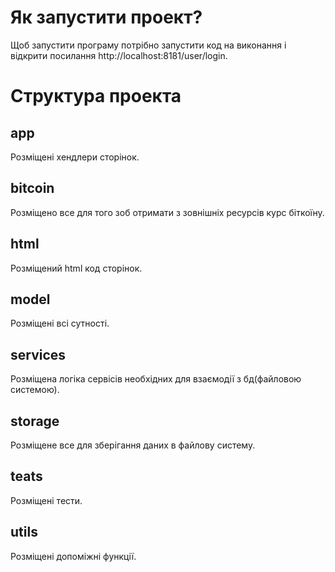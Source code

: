<h1>Як запустити проект?</h1>

Щоб запустити програму потрібно запустити код на 
виконання і відкрити посилання 
http://localhost:8181/user/login.

<h1>Структура проекта</h1>

<h2>app</h2>

Розміщені хендлери сторінок.

<h2>bitcoin</h2>

Розміщено все для того зоб отримати з зовнішніх 
ресурсів курс біткоїну.

<h2>html</h2>

Розміщений html код сторінок.

<h2>model</h2>

Розміщені всі сутності.

<h2>services</h2>

Розміщена логіка сервісів необхідних для взаємодії з 
бд(файловою системою).

<h2>storage</h2>

Розміщене все для зберігання даних в файлову систему.

<h2>teats</h2>

Розміщені тести.

<h2>utils</h2>

Розміщені допоміжні функції.